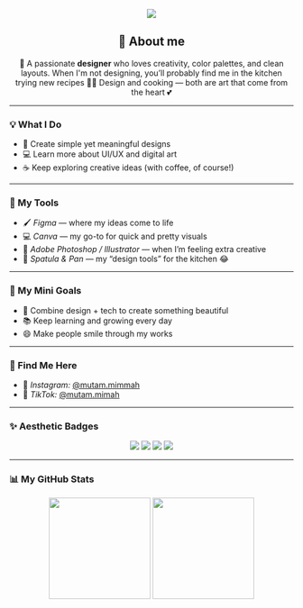 <!-- 🌸 HEADER BANNER -->
<p align="center">
  <img src="https://capsule-render.vercel.app/api?type=soft&color=ffb6c1&height=160&section=header&text=Hi%2C%20I'm%20Mutamimah%20👋&fontSize=45&fontColor=fff&fontAlignY=38&desc=Designer%20%7C%20Creative%20Soul%20%7C%20Coffee%20Lover&descAlignY=60&descAlign=50" />
</p>


<h2 align="center">🎨 About me</h2>

<p align="center">
🌸 A passionate <b>designer</b> who loves creativity, color palettes, and clean layouts.  
When I'm not designing, you’ll probably find me in the kitchen trying new recipes 🍳😋  
Design and cooking — both are art that come from the heart 💕  
</p>

---

### 💡 What I Do
- 🎨 Create simple yet meaningful designs  
- 💻 Learn more about UI/UX and digital art  
- ☕ Keep exploring creative ideas (with coffee, of course!)  

---

### 🧰 My Tools
- 🖌 *Figma* — where my ideas come to life  
- 💻 *Canva* — my go-to for quick and pretty visuals  
- 🎨 *Adobe Photoshop / Illustrator* — when I’m feeling extra creative  
- 🍳 *Spatula & Pan* — my “design tools” for the kitchen 😂  

---

### 🎯 My Mini Goals
- 🌷 Combine design + tech to create something beautiful  
- 📚 Keep learning and growing every day  
- 😄 Make people smile through my works  

---

### 🩷 Find Me Here
- 💖 *Instagram:* [@mutam.mimmah](https://www.instagram.com/mutam.mimah)  
- 🎵 *TikTok:* [@mutam.mimah](https://www.tiktok.com/@mutam.mimmah)  

---

### ✨ Aesthetic Badges
<p align="center">
  <img src="https://img.shields.io/badge/🎨-Creative%20Designer-ffb6c1?style=for-the-badge" />
  <img src="https://img.shields.io/badge/☕-Coffee%20Lover-ffc0cb?style=for-the-badge" />
  <img src="https://img.shields.io/badge/🍳-Cooking%20Artist-ff9eb8?style=for-the-badge" />
  <img src="https://img.shields.io/badge/💻-UI%2FUX%20Learner-f7a8b8?style=for-the-badge" />
</p>

---

### 📊 My GitHub Stats
<p align="center">
  <img src="https://github-readme-stats.vercel.app/api?username=Mutamimah2002&show_icons=true&theme=rose_pine&title_color=ff9eb8&icon_color=ffb6c1&text_color=f7d9e3&bg_color=2a2139" height="180em"/>
  <img src="https://github-readme-stats.vercel.app/api/top-langs/?username=Mutamimah2002&layout=compact&theme=rose_pine&title_color=ff9eb8&text_color=f7d9e3&bg_color=2a2139" height="180em"/>
</p>

